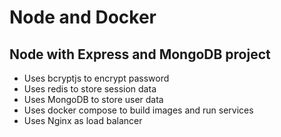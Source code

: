 # Node and Docker
## Node with Express and MongoDB project
* Uses bcryptjs to encrypt password
* Uses redis to store session data
* Uses MongoDB to store user data
* Uses docker compose to build images and run services
* Uses Nginx as load balancer
